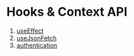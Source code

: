 Hooks & Context API
===

1. [useEffect](use-effect)
1. [useJsonFetch](use-json-fetch)
1. [authentication](authentication)

